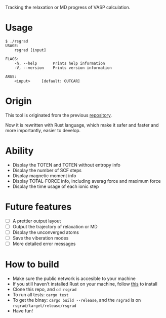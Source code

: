 Tracking the relaxation or MD progress of VASP calculation.

# Usage

```
$ ./rsgrad
USAGE:
    rsgrad [input]

FLAGS:
    -h, --help       Prints help information
    -V, --version    Prints version information

ARGS:
    <input>     [default: OUTCAR]
```

# Origin

This tool is originated from the previous [repository](https://github.com/Ionizing/usefultools-for-vasp).

Now it is rewritten with Rust language, which make it safer and faster and more importantly, easier to develop.

# Ability

- Display the TOTEN and TOTEN without entropy info
- Display the number of SCF steps
- Display magnetic moment info
- Display TOTAL-FORCE info, including averag force and maximum force
- Display the time usage of each ionic step

# Future features
- [ ] A prettier output layout
- [ ] Output the trajectory of relaxation or MD
- [ ] Display the unconverged atoms
- [ ] Save the viberation modes
- [ ] More detailed error messages

# How to build

- Make sure the public network is accesible to your machine
- If you still haven't installed Rust on your machine, follow [this](https://www.rust-lang.org/tools/install) to install
- Clone this repo, and `cd rsgrad`
- To run all tests: `cargo test`
- To get the binay: `cargo build --release`, and the `rsgrad` is on `rsgrad/target/release/rsgrad`
- Have fun!
